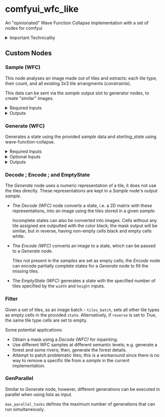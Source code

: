 # comfyui_wfc_like
An "opinionated" Wave Function Collapse implementation with a set of nodes for comfyui

<details>
<summary>Important Technicality </summary>
<br>
This implementation is not a pure-to-form implementation of the wave collapse algorithm.

The “wave” of possibilities is not kept and updated on the entire grid; instead, only the boundary of the collapsed nodes is evaluated, expanding the boundary at each iteration, and validating only the states of cells adjacent to the expanded ones. In this sense, it would be fair to name it something else, since instead of a wave of possibilities the algorithm only satisfies local constraints until reaching an impossible state, at which point it backtracks. Nevertheless, the wave-function-collapse captures and helps clarify the potential applications of this algorithm.

Additionally, in the spirit of being used as a visual tool, there is no way to specify global constraints, and all local constraints are inferred from the given samples.
Although this makes some sets of rules hard to specify, the envisioned application is not to arrive at a complete solution necessarily, but rather a partial one, which can be completed using diffusion. 

This implementation searches for possible states using a best-first search which also considers the node’s depth to make the search greedy towards already deep paths to speed up the generation towards a partially acceptable state, i.e. a state that hasn’t collapsed all the cells but should be somewhat complete, provided the constraints are not very intricate. 
</details>

## Custom Nodes

### Sample (WFC)

This node analyses an image made out of tiles and extracts: each tile type, their count, and all existing 3x3 tile arrangments (constraints).

This data can be sent via the *sample* output slot to generator nodes, to create "similar" images.

<details>
<summary>Required Inputs</summary>
<br>

`img_batch` : an image, or batch of images of the same tileset.
If given a batch as input, the node will only return a single output, where the tile counts and adjacencies in all the images in the batch are considered. If given a list, it will analyze each image, or batch, in the list, and the output will be a list.

`tile_width` & `tile_height`  : the width and height in pixels of a single tile.

`output_tiles` : if set to true, all the different tile types will be sent as an image batch via the *unique_tiles* output slot.

</details>

<details>
<summary>Outputs</summary>

<br>

`sample` : the data obtained from the input samples, used as input to generator nodes.

`unique_tiles` : image batch with the tile types.

</details>

### Generate (WFC)

Generates a state using the provided *sample* data and *starting_state* using wave-function-collapse.

<details>
<summary>Required Inputs</summary>

<br>

`sample` : the sample data with the possible tile neighborhoods (constraints), and frequencies.

`starting_state` : the starting state to generate, or complete.

`seed` : controls randomness, to ensure reproduceable outputs.

`max_freq_adjust` : the maximum possible weight for frequency adjustments.

If set to Zero ( 0 ), the tile frequency is the *sample* input is completely ignored. Depending on the constraints of a given *sample*, this might result in a seldom biased generation that tends to overplace a subset of tile types which better minimizes the entropy.

If set to One ( 1 ), the search will consider the difference in the tile frequencies of the generation versus the provided *sample*, and try to skew the generation to compensate for the differences. This can make the generation slower since selected tiles might be worse at minimizing entropy and skew the generation towards contradictions.

The frequency adjustment is not weighted equally at every step in the generation, and it can be negated if the generation has frequent and high-depth backtracks that suggest hard-to-satisfy constraints.
There is no way to adjust this behavior besides editing the source code.

`use_8_cardinals` : if set to true, all the 3x3 sections in the generation must correspond to an existing 3x3 tile neighborhood in the *sample* input. Otherwise, the diagonals are ignored.

`relax_validation` : if set to true, does not check if tiles adjacent to tiles considered for open positions retain a valid neighbor configuration. This allows for a potentially faster generation with fewer incomplete sections; however, it will likely generate some invalid 3x3 tile patches, that do not satisfy the given constraints.

`plateau_check_interval` : defines how many nodes to process, when exploring the possibilities tree, before checking the highest depth found so far. If two consecutive checks share the same highest depth then the search is stopped.

As an alternative to specifying a concrete interval, the following options can be used instead:

Zero ( 0 ): The search continues until either: a fully complete state is found; or all possible combinations have been explored.

Minus One ( -1 ): The interval is automatically set based on the size of the *initial_state*.
The goal is to strike a balance:
not too long (to avoid excessive runtime).
not too short (to prevent stopping prematurely).
Keep in mind that the effectiveness of this auto-setup may vary depending on your specific use case.

</details>

<details>
<summary>Optional Inputs</summary>

<br>

`custom_temperature_config` : temperature is a custom mechanic implemented to weight the random component, and frequency adjustment, of a node's cost. The temperature increases as backtracks increase in frequency and depth, lowering the influence of these components and favoring the most probable states to skew the generation away from contradictions.

Use the *Custom Temperature* custom node to constrain the temperature bounds and define the initial temperature. ( additional clarifications in the *Custom Temperature* node documentation )

`custom_node_value_config` : change the weight of the different components used to weight a node's value. Nodes with lower values are visited first.

By default, if not set by the user, the used weights are 1, 1, and 0.

Use the *Custom Node Value* custom node to create an alternative configuration. ( additional clarifications in the *Custom Node Value* node documentation )

</details>

<details>
<summary>Outputs</summary>

`state` : The generated state. 

To convert it to an image, use the *Decode (WFC)* node.

It can also be used as input to other nodes for additional processing.

</details>


### Decode ; Encode ; and EmptyState 

The *Generate* node uses a numeric representation of a tile, it does not use the tiles directly. These representations are kept in a *Sample* node's output *sample*. 

- The *Decode (WFC)* node converts a state, i.e. a 2D matrix with these representations, into an image using the tiles stored in a given *sample*.

    Incomplete states can also be converted into images. 
Cells without any tile assigned are outputted with the color black; the mask output will be similar, but in reverse, having non-empty cells black and empty cells white.

- The *Encode (WFC)* converts an image to a state, which can be passed to a *Generate* node.

    Tiles not present in the *samples* are set as empty cells; the *Encode* node can encode partially complete states for a *Generate* node to fill the missing tiles.

- The *EmptyState (WFC)* generates a state with the specified number of tiles specified by the `width` and `height` inputs. 


### Filter

Given a set of tiles, as an image batch - `tiles_batch`, sets all other tile types as empty cells in the provided `state`. Alternatively, if `reverse` is set to *True*, the same tile type cells are set to empty.

Some potential applications:
- Obtain a mask using a *Decode (WFC)* for inpainting.
- Use different WFC samples at different semantic levels; e.g. generate a forest and some rivers; then, generate the forest details.
- Attempt to patch problematic tiles; this is a workaround since there is no way to remove a specific tile from a *sample* in the current implementation.


### GenParallel

Similar to *Generate* node, however, different generations can be executed in parallel when using lists as input. 

`max_parallel_tasks` defines the maximum number of generations that can run simultaneously.
